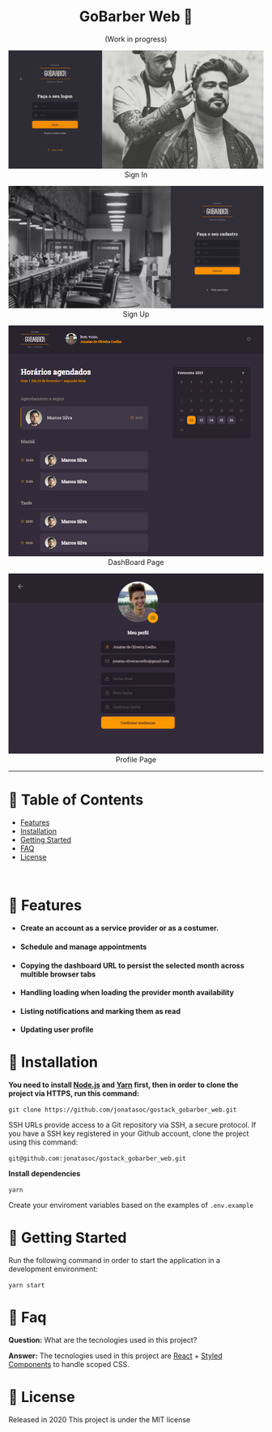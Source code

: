 <h1 align="center">GoBarber Web 👋</h1>
<p align="center">
   (Work in progress)
</p>

<p align="center">
   <img src="docs/SignIn.gif" width="auto"/>
   Sign In
</p>

<p align="center">
   <img src="docs/SignUp.png" width="auto"/>
   Sign Up
</p>

<p align="center">
   <img src="docs/dashboard.png" width="auto"/>
   DashBoard Page
</p>

<p align="center">
   <img src="docs/ProfilePage.png" width="auto"/>
   Profile Page
</p>

---

# :pushpin: Table of Contents

- [Features](#rocket-features)
- [Installation](#construction_worker-installation)
- [Getting Started](#runner-getting-started)
- [FAQ](#postbox-faq)
- [License](#closed_book-license)

<br />

# :rocket: Features

- #### Create an account as a service provider or as a costumer.
- #### Schedule and manage appointments
- #### Copying the dashboard URL to persist the selected month across multible browser tabs
- #### Handling loading when loading the provider month availability
- #### Listing notifications and marking them as read
- #### Updating user profile

# :construction_worker: Installation

**You need to install [Node.js](https://nodejs.org/en/download/) and [Yarn](https://yarnpkg.com/) first, then in order to clone the project via HTTPS, run this command:**

`git clone https://github.com/jonatasoc/gostack_gobarber_web.git`

SSH URLs provide access to a Git repository via SSH, a secure protocol. If you have a SSH key registered in your Github account, clone the project using this command:

`git@github.com:jonatasoc/gostack_gobarber_web.git`

**Install dependencies**

`yarn`

Create your enviroment variables based on the examples of `.env.example`

# :runner: Getting Started

Run the following command in order to start the application in a development environment:

`yarn start`

# :postbox: Faq

**Question:** What are the tecnologies used in this project?

**Answer:** The tecnologies used in this project are [React](https://pt-br.reactjs.org/) + [Styled Components](https://styled-components.com/) to handle scoped CSS.

# :closed_book: License

Released in 2020
This project is under the MIT license

